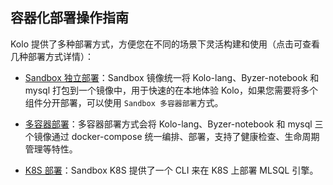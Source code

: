 ## 容器化部署操作指南

Kolo 提供了多种部署方式，方便您在不同的场景下灵活构建和使用（点击可查看几种部署方式详情）：

  - [Sandbox 独立部署](containerized_deployment/sandbox-standalone.md)：Sandbox 镜像统一将 Kolo-lang、Byzer-notebook 和 mysql 打包到一个镜像中，用于快速的在本地体验 Kolo，如果您需要将多个组件分开部署，可以使用 `Sandbox 多容器部署`方式。

  - [多容器部署](containerized_deployment/muti-continer.md)：多容器部署方式会将 Kolo-lang、Byzer-notebook 和 mysql 三个镜像通过 docker-compose 统一编排、部署，支持了健康检查、生命周期管理等特性。

  - [K8S 部署](containerized_deployment/K8S-deployment.md)：Sandbox K8S 提供了一个 CLI 来在 K8S 上部署 MLSQL 引擎。
